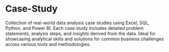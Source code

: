# Case-Study
Collection of real-world data analysis case studies using Excel, SQL, Python, and Power BI. Each case study includes detailed problem statements, analysis steps, and insights derived from the data. Ideal for showcasing analytical skills and solutions for common business challenges across various tools and methodologies.
